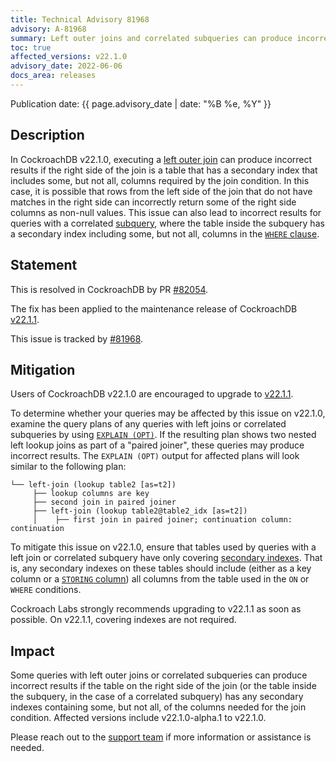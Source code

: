 ```yaml
---
title: Technical Advisory 81968
advisory: A-81968
summary: Left outer joins and correlated subqueries can produce incorrect results.
toc: true
affected_versions: v22.1.0
advisory_date: 2022-06-06
docs_area: releases
---
```


Publication date: {{ page.advisory_date | date: "%B %e, %Y" }}

## Description

In CockroachDB v22.1.0, executing a [left outer join](https://www.cockroachlabs.com/docs/v22.1/joins#left-outer-joins) can produce incorrect results if the right side of the join is a table that has a secondary index that includes some, but not all, columns required by the join condition. In this case, it is possible that rows from the left side of the join that do not have matches in the right side can incorrectly return some of the right side columns as non-null values. This issue can also lead to incorrect results for queries with a correlated [subquery](https://www.cockroachlabs.com/docs/v22.1/subqueries), where the table inside the subquery has a secondary index including some, but not all, columns in the [`WHERE` clause](https://www.cockroachlabs.com/docs/v22.1/select-clause.html#filter-on-a-single-condition).

## Statement

This is resolved in CockroachDB by PR [#82054](https://github.com/cockroachdb/cockroach/pull/82054).

The fix has been applied to the maintenance release of CockroachDB [v22.1.1](https://www.cockroachlabs.com/docs/releases/v22.1#v22-1-1).

This issue is tracked by [#81968](https://github.com/cockroachdb/cockroach/issues/81968).

## Mitigation

Users of CockroachDB v22.1.0 are encouraged to upgrade to [v22.1.1](https://www.cockroachlabs.com/docs/releases/v22.1#v22-1-1).

To determine whether your queries may be affected by this issue on v22.1.0, examine the query plans of any queries with left joins or correlated subqueries by using [`EXPLAIN (OPT)`](https://www.cockroachlabs.com/docs/v22.1/explain#opt-option). If the resulting plan shows two nested left lookup joins as part of a "paired joiner", these queries may produce incorrect results. The `EXPLAIN (OPT)` output for affected plans will look similar to the following plan:

~~~ 
└── left-join (lookup table2 [as=t2])
     ├── lookup columns are key
     ├── second join in paired joiner
     ├── left-join (lookup table2@table2_idx [as=t2])
     │    ├── first join in paired joiner; continuation column: continuation
~~~

To mitigate this issue on v22.1.0, ensure that tables used by queries with a left join or correlated subquery have only covering [secondary indexes](https://www.cockroachlabs.com/docs/v22.1/schema-design-indexes). That is, any secondary indexes on these tables should include (either as a key column or a [`STORING` column](https://www.cockroachlabs.com/docs/v22.1/create-index#store-columns)) all columns from the table used in the `ON` or `WHERE` conditions.

Cockroach Labs strongly recommends upgrading to v22.1.1 as soon as possible. On v22.1.1, covering indexes are not required.

## Impact

Some queries with left outer joins or correlated subqueries can produce incorrect results if the table on the right side of the join (or the table inside the subquery, in the case of a correlated subquery) has any secondary indexes containing some, but not all, of the columns needed for the join condition. Affected versions include v22.1.0-alpha.1 to v22.1.0.

Please reach out to the [support team](https://support.cockroachlabs.com/) if more information or assistance is needed.
